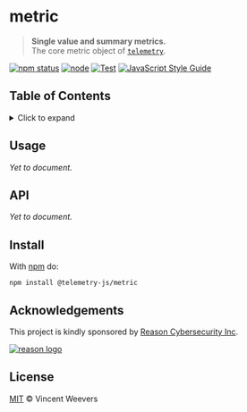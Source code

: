 # metric

> **Single value and summary metrics.**  
> The core metric object of [`telemetry`](https://github.com/telemetry-js/telemetry).

[![npm status](http://img.shields.io/npm/v/telemetry-js/metric.svg)](https://www.npmjs.org/package/@telemetry-js/metric)
[![node](https://img.shields.io/node/v/@telemetry-js/metric.svg)](https://www.npmjs.org/package/@telemetry-js/metric)
[![Test](https://github.com/telemetry-js/metric/workflows/Test/badge.svg?branch=main)](https://github.com/telemetry-js/metric/actions)
[![JavaScript Style Guide](https://img.shields.io/badge/code_style-standard-brightgreen.svg)](https://standardjs.com)

## Table of Contents

<details><summary>Click to expand</summary>

- [Usage](#usage)
- [API](#api)
- [Install](#install)
- [Acknowledgements](#acknowledgements)
- [License](#license)

</details>

## Usage

_Yet to document._

## API

_Yet to document._

## Install

With [npm](https://npmjs.org) do:

```
npm install @telemetry-js/metric
```

## Acknowledgements

This project is kindly sponsored by [Reason Cybersecurity Inc](https://reasonsecurity.com).

[![reason logo](https://cdn.reasonsecurity.com/github-assets/reason_signature_logo.png)](https://reasonsecurity.com)

## License

[MIT](LICENSE) © Vincent Weevers
